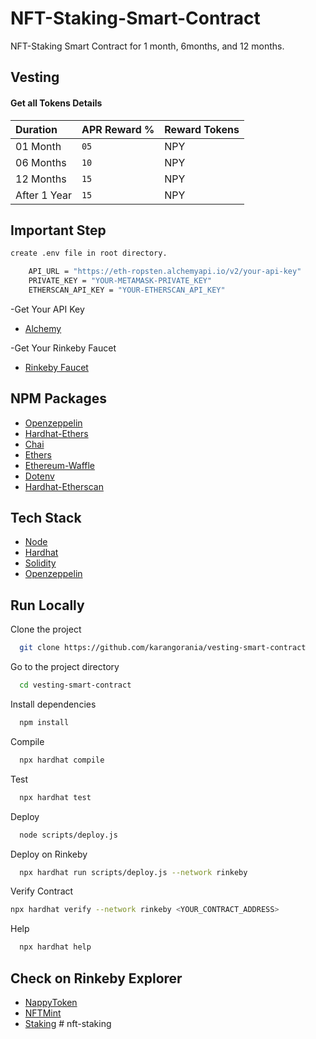 # NFT-Staking-Smart-Contract

NFT-Staking Smart Contract for 1 month, 6months, and 12 months.

## Vesting

#### Get all Tokens Details

| Duration     | APR Reward % | Reward Tokens |
| :----------- | :----------- | :------------ |
| 01 Month     | `05`         | NPY           |
| 06 Months    | `10`         | NPY           |
| 12 Months    | `15`         | NPY           |
| After 1 Year | `15`         | NPY           |

## Important Step

```bash
create .env file in root directory.
```

```bash
    API_URL = "https://eth-ropsten.alchemyapi.io/v2/your-api-key"
    PRIVATE_KEY = "YOUR-METAMASK-PRIVATE_KEY"
    ETHERSCAN_API_KEY = "YOUR-ETHERSCAN_API_KEY"

```

-Get Your API Key

- [Alchemy](https://alchemy.com/?r=36af7883c4699196)

-Get Your Rinkeby Faucet

- [Rinkeby Faucet](https://faucets.chain.link/rinkeby)

## NPM Packages

- [Openzeppelin](https://www.npmjs.com/package/@openzeppelin/contracts)
- [Hardhat-Ethers](https://www.npmjs.com/package/hardhat-ethers)
- [Chai](https://www.npmjs.com/package/chai)
- [Ethers](https://www.npmjs.com/package/ethers)
- [Ethereum-Waffle](https://www.npmjs.com/package/ethereum-waffle)
- [Dotenv](https://www.npmjs.com/package/dotenv)
- [Hardhat-Etherscan](https://www.npmjs.com/package/hardhat-etherscan)

## Tech Stack

- [Node](https://nodejs.org/en/)
- [Hardhat](https://hardhat.org/)
- [Solidity](https://docs.soliditylang.org/)
- [Openzeppelin](https://openzeppelin.com/)

## Run Locally

Clone the project

```bash
  git clone https://github.com/karangorania/vesting-smart-contract
```

Go to the project directory

```bash
  cd vesting-smart-contract
```

Install dependencies

```bash
  npm install
```

Compile

```bash
  npx hardhat compile
```

Test

```bash
  npx hardhat test
```

Deploy

```bash
  node scripts/deploy.js
```

Deploy on Rinkeby

```bash
  npx hardhat run scripts/deploy.js --network rinkeby
```

Verify Contract

```bash
npx hardhat verify --network rinkeby <YOUR_CONTRACT_ADDRESS>
```

Help

```bash
  npx hardhat help
```

## Check on Rinkeby Explorer

- [NappyToken](https://rinkeby.etherscan.io/address/0x89939c7Caf1F850a467bd145772aF5B733C34C2e)
- [NFTMint](https://rinkeby.etherscan.io/address/0x3C87Df4552730a0Cd2E38A703106e3A83f9Fe37f)
- [Staking](https://rinkeby.etherscan.io/address/0x22f9b3f98E3210a723e944015Ed6D779f0a1AA6c)
#   n f t - s t a k i n g  
 
